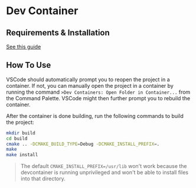 # Dev Container

## Requirements & Installation
[See this guide](https://code.visualstudio.com/docs/devcontainers/containers#_system-requirements)

## How To Use

VSCode should automatically prompt you to reopen the project in a container.
If not, you can manually open the project in a container by running the command
`>Dev Containers: Open Folder in Container...`
from the Command Palette. VSCode might then further prompt you to rebuild the container.

After the container is done building, run the following commands to build the project:

```bash
mkdir build
cd build
cmake .. -DCMAKE_BUILD_TYPE=Debug -DCMAKE_INSTALL_PREFIX=.
make
make install
```

> The default `CMAKE_INSTALL_PREFIX=/usr/lib` won't work because the devcontainer is running unprivileged and won't be able to install files into that directory.